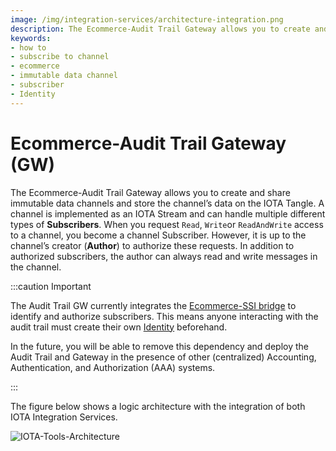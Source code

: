 ```yaml
---
image: /img/integration-services/architecture-integration.png
description: The Ecommerce-Audit Trail Gateway allows you to create and share immutable data channels and store the channel’s data on the IOTA Tangle.
keywords:
- how to
- subscribe to channel
- ecommerce
- immutable data channel
- subscriber
- Identity
---
```

# Ecommerce-Audit Trail Gateway (GW)

The Ecommerce-Audit Trail Gateway allows you to create and share immutable data channels and store the channel’s data on
the IOTA Tangle. A channel is implemented as an IOTA Stream and can handle multiple different types of **Subscribers**.
When you request `Read`, `Write`or `ReadAndWrite` access to a channel, you become a channel Subscriber. However, it is
up to the channel’s creator (**Author**) to authorize these requests. In addition to authorized subscribers, the author
can always read and write messages in the channel.

:::caution Important 

The Audit Trail GW currently integrates the [Ecommerce-SSI bridge](../SSI-bridge/introduction.md)
to identify and authorize subscribers. This means anyone interacting with the audit trail must create their
own [Identity](../../basics/identity.md) beforehand.

In the future, you will be able to remove this dependency and deploy the Audit Trail and Gateway in the presence of
other (centralized) Accounting, Authentication, and Authorization (AAA) systems.

:::

The figure below shows a logic architecture with the integration of both IOTA Integration Services.

![IOTA-Tools-Architecture](/img/integration-services/architecture-integration.png)


